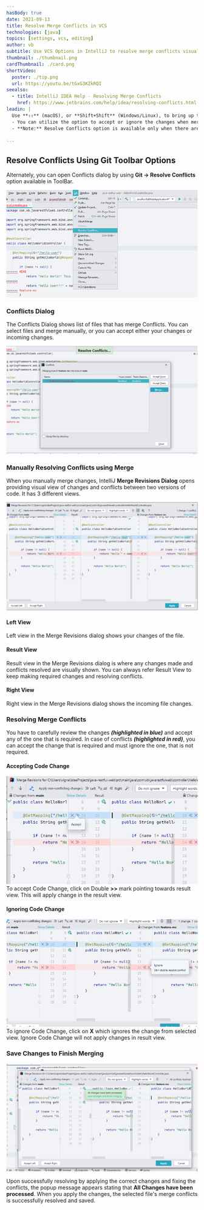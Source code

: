 ```yaml
---
hasBody: true
date: 2021-09-13
title: Resolve Merge Conflicts in VCS
technologies: [java]
topics: [settings, vcs, editing]
author: vb
subtitle: Use VCS Options in IntelliJ to resolve merge conflicts visually
thumbnail: ./thumbnail.png
cardThumbnail: ./card.png
shortVideo:
  poster: ./tip.png
  url: https://youtu.be/tGxG3KZkRQI  
seealso:
  - title: IntelliJ IDEA Help - Resolving Merge Conflicts
    href: https://www.jetbrains.com/help/idea/resolving-conflicts.html
leadin: |
  Use **⇧⇧** (macOS), or **Shift+Shift** (Windows/Linux), to bring up the Search Everywhere dialog and you can search for **Resolve Conflicts** to open Conflicts' dialog that helps in visually Resolving Merge Conflicts between two different branches in VCS.
  - You can utilize the option to accept or ignore the changes when merging different versions of code in order to Resolve Conflicts. IntelliJ Merge Window will visually help users in easily viewing and accepting codes that are required.
  - **Note:** Resolve Conflicts option is available only when there are any merge conflicts during merging of two versions code. 
  
---
```


## Resolve Conflicts Using Git Toolbar Options
Alternately, you can open Conflicts dialog by using **Git -> Resolve Conflicts** option available in ToolBar. 

![Resolve Conflicts Using Git Toolbar](git-resolve-conflicts-toolbar.png)

### Conflicts Dialog
The Conflicts Dialog shows list of files that has merge Conflicts. You can select files and merge manually, or you can accept either your changes or incoming changes. 

![Conflicts Dialog Showing List of Conflicted Files](conflicts-dialog.png)

### Manually Resolving Conflicts using Merge
When you manually merge changes, IntelliJ **Merge Revisions Dialog** opens providing visual view of changes and conflicts between two versions of code. 
It has 3 different views.

![Merge Revisions Dialog](merge-revisions-dialog.png)

#### Left View
Left view in the Merge Revisions dialog shows your changes of the file. 

#### Result View
Result view in the Merge Revisions dialog is where any changes made and conflicts resolved are visually shown. You can always refer Result View to keep making required changes and resolving conflicts.

#### Right View
Right view in the Merge Revisions dialog shows the incoming file changes.


### Resolving Merge Conflicts

You have to carefully review the changes **_(highlighted in blue)_** and accept any of the one that is required. In case of conflicts **_(highlighted in red)_**, you can accept the change that is required and must ignore the one, that is not required.

#### Accepting Code Change
![Accept Code Change](accept-change.png)
To accept Code Change, click on Double **>>** mark pointing towards result view. This will apply change in the result view.

#### Ignoring Code Change
![Ignore Code Change](ignore-change.png)
To ignore Code Change, click on **X** which ignores the change from selected view. Ignore Code Change will not apply changes in result view.

### Save Changes to Finish Merging

![Save Changes to Finish Merging](finish-merging.png)

Upon successfully resolving by applying the correct changes and fixing the conflicts, the popup message appears stating that **All Changes have been processed**. When you apply the changes, the selected file's merge conflicts is successfully resolved and saved.
